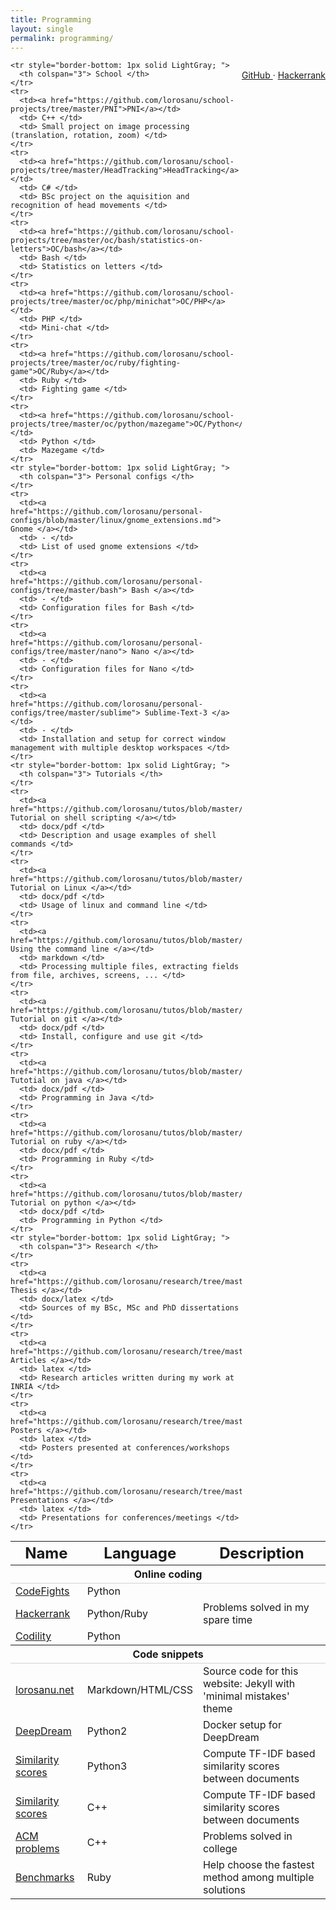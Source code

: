 ```yaml
---
title: Programming
layout: single
permalink: programming/
---
```


<div style="float: right; ">
  <p>
    <i class="fa fa-fw fa-github"> </i>
    <a href="https://github.com/lorosanu"> GitHub </a>
     ·
    <a href="https://www.hackerrank.com/lorosanu"> Hackerrank </a>
  </p>
</div>

<table>
  <thead>
    <tr style="border-bottom: 1px solid CadetBlue; border-top: 1px solid CadetBlue; ">
      <th><h2 style="display: inline;"> Name </h2></th>
      <th><h2 style="display: inline;"> Language </h2></th>
      <th><h2 style="display: inline;"> Description </h2></th>
    </tr>
  </thead>
  <tbody>
    <tr style="border-bottom: 1px solid LightGray; ">
      <th colspan="3"> Online coding </th>
    </tr>
    <tr>
      <td><a href="https://github.com/lorosanu/online-coding/tree/master/CodeFights/">CodeFights</a></td>
      <td> Python </td>
      <td> </td>
    </tr>
    <tr>
      <td><a href="https://github.com/lorosanu/online-coding/tree/master/Hackerrank">Hackerrank</a></td>
      <td> Python/Ruby </td>
      <td> Problems solved in my spare time </td>
    </tr>
    <tr>
      <td><a href="https://github.com/lorosanu/online-coding/tree/master/Codility">Codility</a></td>
      <td> Python </td>
      <td> </td>
    </tr>
    <tr style="border-bottom: 1px solid LightGray; ">
      <th colspan="3"> Code snippets </th>
    </tr>
    <tr>
      <td><a href="https://github.com/lorosanu/lorosanu.github.io"> lorosanu.net </a></td>
      <td> Markdown/HTML/CSS </td>
      <td> Source code for this website: Jekyll with 'minimal mistakes' theme </td>
    </tr>
    <tr>
      <td><a href="https://github.com/lorosanu/python3_similarity-scores"> DeepDream </a></td>
      <td> Python2 </td>
      <td> Docker setup for DeepDream </td>
    </tr>
    <tr>
      <td><a href="https://github.com/lorosanu/python3_similarity-scores"> Similarity scores </a></td>
      <td> Python3 </td>
      <td> Compute TF-IDF based similarity scores between documents </td>
    </tr>
    <tr>
      <td><a href="https://github.com/lorosanu/cpp_similarity-scores"> Similarity scores </a></td>
      <td> C++ </td>
      <td> Compute TF-IDF based similarity scores between documents </td>
    </tr>
    <tr>
      <td><a href="https://github.com/lorosanu/misc/tree/master/acm"> ACM problems </a></td>
      <td> C++ </td>
      <td> Problems solved in college </td>
    </tr>
    <tr>
      <td><a href="https://github.com/lorosanu/misc/tree/master/ruby/benchmarks"> Benchmarks </a></td>
      <td> Ruby </td>
      <td> Help choose the fastest method among multiple solutions </td>
    </tr>
    
    <tr style="border-bottom: 1px solid LightGray; ">
      <th colspan="3"> School </th>
    </tr>
    <tr>
      <td><a href="https://github.com/lorosanu/school-projects/tree/master/PNI">PNI</a></td>
      <td> C++ </td>
      <td> Small project on image processing (translation, rotation, zoom) </td>
    </tr>
    <tr>
      <td><a href="https://github.com/lorosanu/school-projects/tree/master/HeadTracking">HeadTracking</a></td>
      <td> C# </td>
      <td> BSc project on the aquisition and recognition of head movements </td>
    </tr>
    <tr>
      <td><a href="https://github.com/lorosanu/school-projects/tree/master/oc/bash/statistics-on-letters">OC/bash</a></td>
      <td> Bash </td>
      <td> Statistics on letters </td>
    </tr>
    <tr>
      <td><a href="https://github.com/lorosanu/school-projects/tree/master/oc/php/minichat">OC/PHP</a></td>
      <td> PHP </td>
      <td> Mini-chat </td>
    </tr>
    <tr>
      <td><a href="https://github.com/lorosanu/school-projects/tree/master/oc/ruby/fighting-game">OC/Ruby</a></td>
      <td> Ruby </td>
      <td> Fighting game </td>
    </tr>
    <tr>
      <td><a href="https://github.com/lorosanu/school-projects/tree/master/oc/python/mazegame">OC/Python</a></td>
      <td> Python </td>
      <td> Mazegame </td>
    </tr>
    <tr style="border-bottom: 1px solid LightGray; ">
      <th colspan="3"> Personal configs </th>
    </tr>
    <tr>
      <td><a href="https://github.com/lorosanu/personal-configs/blob/master/linux/gnome_extensions.md"> Gnome </a></td>
      <td> - </td>
      <td> List of used gnome extensions </td>
    </tr>
    <tr>
      <td><a href="https://github.com/lorosanu/personal-configs/tree/master/bash"> Bash </a></td>
      <td> - </td>
      <td> Configuration files for Bash </td>
    </tr>
    <tr>
      <td><a href="https://github.com/lorosanu/personal-configs/tree/master/nano"> Nano </a></td>
      <td> - </td>
      <td> Configuration files for Nano </td>
    </tr>
    <tr>
      <td><a href="https://github.com/lorosanu/personal-configs/tree/master/sublime"> Sublime-Text-3 </a></td>
      <td> - </td>
      <td> Installation and setup for correct window management with multiple desktop workspaces </td>
    </tr>
    <tr style="border-bottom: 1px solid LightGray; ">
      <th colspan="3"> Tutorials </th>
    </tr>
    <tr>
      <td><a href="https://github.com/lorosanu/tutos/blob/master/linux/shell_commands.pdf"> Tutorial on shell scripting </a></td>
      <td> docx/pdf </td>
      <td> Description and usage examples of shell commands </td>
    </tr>
    <tr>
      <td><a href="https://github.com/lorosanu/tutos/blob/master/linux/tuto_linux.pdf"> Tutorial on Linux </a></td>
      <td> docx/pdf </td>
      <td> Usage of linux and command line </td>
    </tr>
    <tr>
      <td><a href="https://github.com/lorosanu/tutos/blob/master/linux/shell.md"> Using the command line </a></td>
      <td> markdown </td>
      <td> Processing multiple files, extracting fields from file, archives, screens, ... </td>
    </tr>
    <tr>
      <td><a href="https://github.com/lorosanu/tutos/blob/master/git/tuto_git.pdf"> Tutorial on git </a></td>
      <td> docx/pdf </td>
      <td> Install, configure and use git </td>
    </tr>
    <tr>
      <td><a href="https://github.com/lorosanu/tutos/blob/master/java/tuto_java.pdf"> Tutotial on java </a></td>
      <td> docx/pdf </td>
      <td> Programming in Java </td>
    </tr>
    <tr>
      <td><a href="https://github.com/lorosanu/tutos/blob/master/ruby/tuto_ruby.pdf"> Tutorial on ruby </a></td>
      <td> docx/pdf </td>
      <td> Programming in Ruby </td>
    </tr>
    <tr>
      <td><a href="https://github.com/lorosanu/tutos/blob/master/python/tuto_python.pdf"> Tutorial on python </a></td>
      <td> docx/pdf </td>
      <td> Programming in Python </td>
    </tr>
    <tr style="border-bottom: 1px solid LightGray; ">
      <th colspan="3"> Research </th>
    </tr>
    <tr>
      <td><a href="https://github.com/lorosanu/research/tree/master/thesis"> Thesis </a></td>
      <td> docx/latex </td>
      <td> Sources of my BSc, MSc and PhD dissertations </td>
    </tr>
    <tr>
      <td><a href="https://github.com/lorosanu/research/tree/master/articles"> Articles </a></td>
      <td> latex </td>
      <td> Research articles written during my work at INRIA </td>
    </tr>
    <tr>
      <td><a href="https://github.com/lorosanu/research/tree/master/posters"> Posters </a></td>
      <td> latex </td>
      <td> Posters presented at conferences/workshops </td>
    </tr>
    <tr>
      <td><a href="https://github.com/lorosanu/research/tree/master/slides"> Presentations </a></td>
      <td> latex </td>
      <td> Presentations for conferences/meetings </td>
    </tr>
  </tbody>
</table>
